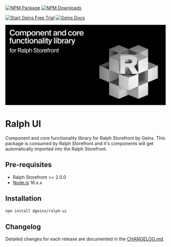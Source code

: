 [![NPM Package][npm]][npm-url]
[![NPM Downloads][npm-downloads-per-month]][npm-trends]

[![Start Geins Free Trial][geins-tiral-img]][geins-tiral-url] [![Geins Docs][geins-docs-img]][geins-docs-url]

[![geins](https://raw.githubusercontent.com/geins-io/resources/master/images/banners/repos/ralph-ui.jpg)](https://www.geins.io)

# Ralph UI

Component and core functionality library for Ralph Storefront by Geins. This package is consumed by Ralph Storefront and it's components will get automatically imported into the Ralph Storefront.

## Pre-requisites

- Ralph Storefront >= 2.0.0
- [Node.js](https://nodejs.org/en/) 16.x.x

## Installation

```bash
npm install @geins/ralph-ui
```

## Changelog

Detailed changes for each release are documented in the [CHANGELOG.md](CHANGELOG.md).

[npm]: https://img.shields.io/npm/v/@geins/ralph-ui
[npm-url]: https://www.npmjs.com/package/@geins/ralph-ui
[npm-downloads-per-month]: https://img.shields.io/npm/dm/@geins/ralph-ui.svg
[npm-trends]: https://npmtrends.com/@geins/ralph-ui
[geins-docs-url]: https://docs.geins.io
[geins-docs-img]: https://img.shields.io/endpoint?url=https://raw.githubusercontent.com/geins-io/resources/master/sheilds/geins-docs-read-v3.json
[geins-tiral-url]: https://www.geins.io
[geins-tiral-img]: https://img.shields.io/endpoint?url=https://raw.githubusercontent.com/geins-io/resources/master/sheilds/geins-fee-tiral.json
